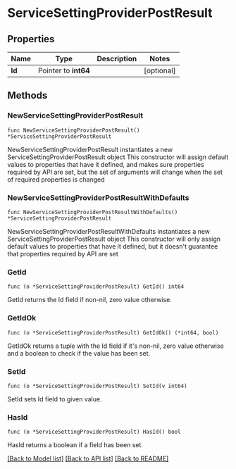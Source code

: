 # ServiceSettingProviderPostResult

## Properties

Name | Type | Description | Notes
------------ | ------------- | ------------- | -------------
**Id** | Pointer to **int64** |  | [optional] 

## Methods

### NewServiceSettingProviderPostResult

`func NewServiceSettingProviderPostResult() *ServiceSettingProviderPostResult`

NewServiceSettingProviderPostResult instantiates a new ServiceSettingProviderPostResult object
This constructor will assign default values to properties that have it defined,
and makes sure properties required by API are set, but the set of arguments
will change when the set of required properties is changed

### NewServiceSettingProviderPostResultWithDefaults

`func NewServiceSettingProviderPostResultWithDefaults() *ServiceSettingProviderPostResult`

NewServiceSettingProviderPostResultWithDefaults instantiates a new ServiceSettingProviderPostResult object
This constructor will only assign default values to properties that have it defined,
but it doesn't guarantee that properties required by API are set

### GetId

`func (o *ServiceSettingProviderPostResult) GetId() int64`

GetId returns the Id field if non-nil, zero value otherwise.

### GetIdOk

`func (o *ServiceSettingProviderPostResult) GetIdOk() (*int64, bool)`

GetIdOk returns a tuple with the Id field if it's non-nil, zero value otherwise
and a boolean to check if the value has been set.

### SetId

`func (o *ServiceSettingProviderPostResult) SetId(v int64)`

SetId sets Id field to given value.

### HasId

`func (o *ServiceSettingProviderPostResult) HasId() bool`

HasId returns a boolean if a field has been set.


[[Back to Model list]](../README.md#documentation-for-models) [[Back to API list]](../README.md#documentation-for-api-endpoints) [[Back to README]](../README.md)


